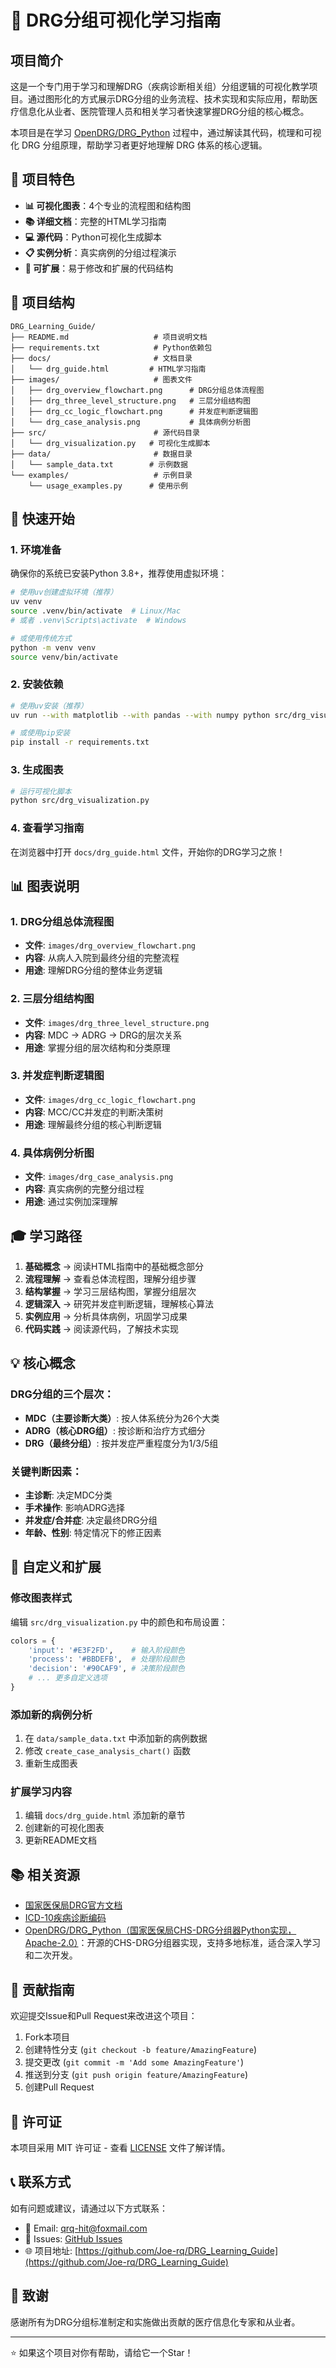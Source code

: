# 🏥 DRG分组可视化学习指南

## 项目简介

这是一个专门用于学习和理解DRG（疾病诊断相关组）分组逻辑的可视化教学项目。通过图形化的方式展示DRG分组的业务流程、技术实现和实际应用，帮助医疗信息化从业者、医院管理人员和相关学习者快速掌握DRG分组的核心概念。

本项目是在学习 [OpenDRG/DRG_Python](https://github.com/OpenDRG/DRG_Python) 过程中，通过解读其代码，梳理和可视化 DRG 分组原理，帮助学习者更好地理解 DRG 体系的核心逻辑。

## 🎯 项目特色

- **📊 可视化图表**：4个专业的流程图和结构图
- **📚 详细文档**：完整的HTML学习指南
- **💻 源代码**：Python可视化生成脚本
- **📋 实例分析**：真实病例的分组过程演示
- **🔧 可扩展**：易于修改和扩展的代码结构

## 📁 项目结构

```
DRG_Learning_Guide/
├── README.md                   # 项目说明文档
├── requirements.txt            # Python依赖包
├── docs/                       # 文档目录
│   └── drg_guide.html         # HTML学习指南
├── images/                     # 图表文件
│   ├── drg_overview_flowchart.png      # DRG分组总体流程图
│   ├── drg_three_level_structure.png   # 三层分组结构图
│   ├── drg_cc_logic_flowchart.png      # 并发症判断逻辑图
│   └── drg_case_analysis.png           # 具体病例分析图
├── src/                        # 源代码目录
│   └── drg_visualization.py   # 可视化生成脚本
├── data/                       # 数据目录
│   └── sample_data.txt        # 示例数据
└── examples/                   # 示例目录
    └── usage_examples.py      # 使用示例
```

## 🚀 快速开始

### 1. 环境准备

确保你的系统已安装Python 3.8+，推荐使用虚拟环境：

```bash
# 使用uv创建虚拟环境（推荐）
uv venv
source .venv/bin/activate  # Linux/Mac
# 或者 .venv\Scripts\activate  # Windows

# 或使用传统方式
python -m venv venv
source venv/bin/activate
```

### 2. 安装依赖

```bash
# 使用uv安装（推荐）
uv run --with matplotlib --with pandas --with numpy python src/drg_visualization.py

# 或使用pip安装
pip install -r requirements.txt
```

### 3. 生成图表

```bash
# 运行可视化脚本
python src/drg_visualization.py
```

### 4. 查看学习指南

在浏览器中打开 `docs/drg_guide.html` 文件，开始你的DRG学习之旅！

## 📊 图表说明

### 1. DRG分组总体流程图
- **文件**: `images/drg_overview_flowchart.png`
- **内容**: 从病人入院到最终分组的完整流程
- **用途**: 理解DRG分组的整体业务逻辑

### 2. 三层分组结构图
- **文件**: `images/drg_three_level_structure.png`
- **内容**: MDC → ADRG → DRG的层次关系
- **用途**: 掌握分组的层次结构和分类原理

### 3. 并发症判断逻辑图
- **文件**: `images/drg_cc_logic_flowchart.png`
- **内容**: MCC/CC并发症的判断决策树
- **用途**: 理解最终分组的核心判断逻辑

### 4. 具体病例分析图
- **文件**: `images/drg_case_analysis.png`
- **内容**: 真实病例的完整分组过程
- **用途**: 通过实例加深理解

## 🎓 学习路径

1. **基础概念** → 阅读HTML指南中的基础概念部分
2. **流程理解** → 查看总体流程图，理解分组步骤
3. **结构掌握** → 学习三层结构图，掌握分组层次
4. **逻辑深入** → 研究并发症判断逻辑，理解核心算法
5. **实例应用** → 分析具体病例，巩固学习成果
6. **代码实践** → 阅读源代码，了解技术实现

## 💡 核心概念

### DRG分组的三个层次：
- **MDC（主要诊断大类）**: 按人体系统分为26个大类
- **ADRG（核心DRG组）**: 按诊断和治疗方式细分
- **DRG（最终分组）**: 按并发症严重程度分为1/3/5组

### 关键判断因素：
- **主诊断**: 决定MDC分类
- **手术操作**: 影响ADRG选择
- **并发症/合并症**: 决定最终DRG分组
- **年龄、性别**: 特定情况下的修正因素

## 🔧 自定义和扩展

### 修改图表样式
编辑 `src/drg_visualization.py` 中的颜色和布局设置：

```python
colors = {
    'input': '#E3F2FD',    # 输入阶段颜色
    'process': '#BBDEFB',  # 处理阶段颜色
    'decision': '#90CAF9', # 决策阶段颜色
    # ... 更多自定义选项
}
```

### 添加新的病例分析
1. 在 `data/sample_data.txt` 中添加新的病例数据
2. 修改 `create_case_analysis_chart()` 函数
3. 重新生成图表

### 扩展学习内容
1. 编辑 `docs/drg_guide.html` 添加新的章节
2. 创建新的可视化图表
3. 更新README文档

## 📚 相关资源

- [国家医保局DRG官方文档](https://www.nhsa.gov.cn/art/2024/7/23/art_104_13313.html)
- [ICD-10疾病诊断编码](https://icd.who.int/browse10/2019/en)
- [OpenDRG/DRG_Python（国家医保局CHS-DRG分组器Python实现，Apache-2.0）](https://github.com/OpenDRG/DRG_Python)：开源的CHS-DRG分组器实现，支持多地标准，适合深入学习和二次开发。

## 🤝 贡献指南

欢迎提交Issue和Pull Request来改进这个项目：

1. Fork本项目
2. 创建特性分支 (`git checkout -b feature/AmazingFeature`)
3. 提交更改 (`git commit -m 'Add some AmazingFeature'`)
4. 推送到分支 (`git push origin feature/AmazingFeature`)
5. 创建Pull Request

## 📄 许可证

本项目采用 MIT 许可证 - 查看 [LICENSE](LICENSE) 文件了解详情。

## 📞 联系方式

如有问题或建议，请通过以下方式联系：

- 📧 Email: qrq-hit@foxmail.com
- 🐛 Issues: [GitHub Issues](https://github.com/Joe-rq/DRG_Learning_Guide/issues)
- 🌐 项目地址: [https://github.com/Joe-rq/DRG_Learning_Guide](https://github.com/Joe-rq/DRG_Learning_Guide)

## 🙏 致谢

感谢所有为DRG分组标准制定和实施做出贡献的医疗信息化专家和从业者。

---

⭐ 如果这个项目对你有帮助，请给它一个Star！
